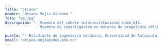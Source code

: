 ```yaml
---
Title: "oriana"
nombre: "Oriana Mejía Cardona "
foto: "om.jpg"
descripcion: "- Miembro del cohete interinstitucional UdeA-UIS.
              - Miembro de investigación en motores de propelente sólido"

puesto: "- Estudiante de ingeniería mecánica, Universidad de Antioquia"
email: "oriana.mejia@udea.edu.co"
---
```

